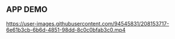 ## APP DEMO 



https://user-images.githubusercontent.com/94545831/208153717-6e61b3cb-6b6d-4851-98dd-8c0c0bfab3c0.mp4

